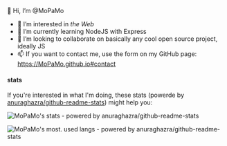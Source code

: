 👋 Hi, I’m @MoPaMo
- 👀 I’m interested in *the Web* 
- 🌱 I’m currently learning NodeJS with Express
- 💞️ I’m looking to collaborate on basically any cool open source project, ideally JS
- 📫 If you want to contact me, use the form on my GitHub page: <https://MoPaMo.github.io#contact>

<!---
MoPaMo/MoPaMo is a ✨ special ✨ repository because its `README.md` (this file) appears on your GitHub profile.
You can click the Preview link to take a look at your changes.
--->
#### stats
If you're interested in what I'm doing, these stats (powerde by [anuraghazra/github-readme-stats](https://github.com/anuraghazra/github-readme-stats)) might help you:


![MoPaMo's stats - powered by anuraghazra/github-readme-stats](https://github-readme-stats.vercel.app/api?username=MoPaMo&show_icons=true)

![MoPaMo's most. used langs - powered by anuraghazra/github-readme-stats](https://github-readme-stats.vercel.app/api/top-langs/?username=MoPaMo&layout=compact)
